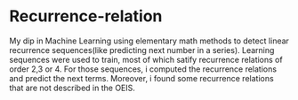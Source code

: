 # Recurrence-relation
My dip in Machine Learning using elementary math methods to detect linear recurrence sequences(like predicting next number in a series). Learning sequences were used to train, most of which satify recurrence relations of order 2,3 or 4. For those sequences, i computed the recurrence relations and predict the next terms. Moreover, i found some recurrence relations that are not described in the OEIS.
